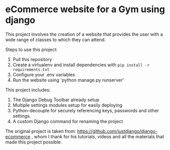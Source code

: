 # eCommerce website for a Gym using django

This project involves the creation of a website that provides the user with a wide range of classes to which they can attend. 

Steps to use this project:

1. Pull this repository
2. Create a virtualenv and install dependencies with `pip install -r requirements.txt`
3. Configure your .env variables
4. Run the website using 'python manage.py runserver'


This project includes:

1. The Django Debug Toolbar already setup
2. Multiple settings modules setup for easily deploying
3. Python-decouple for securely referencing keys, passwords and other settings.
4. A custom Django command for renaming the project

The original project is taken from: https://github.com/justdjango/django-ecommerce , whom I thank for his tutorials, videos and all the materials that made this project possible.

